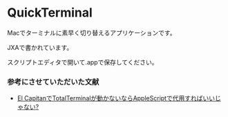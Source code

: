# QuickTerminal
Macでターミナルに素早く切り替えるアプリケーションです。

JXAで書かれています。

スクリプトエディタで開いて.appで保存してください。

### 参考にさせていただいた文献
* [El CapitanでTotalTerminalが動かないならAppleScriptで代用すればいいじゃない?](http://www.tokoro.me/2015/10/05/el-capitain-totalterminal/)
